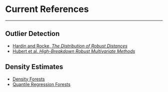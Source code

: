 # Current References 
-------------------------------
## Outlier Detection 

- [Hardin and Rocke, _The Distribution of Robust Distances_](www.jstor.org/stable/27594157)
- [Hubert et al. _High-Breakdown Robust Multivariate Methods_](http://projecteuclid.org/euclid.ss/1215441287)


## Density Estimates
- [Density Forests](http://link.springer.com/book/10.1007/978-1-4471-4929-3)
- [Quantile Regression Forests](http://www.jmlr.org/papers/volume7/meinshausen06a/meinshausen06a.pdf)

